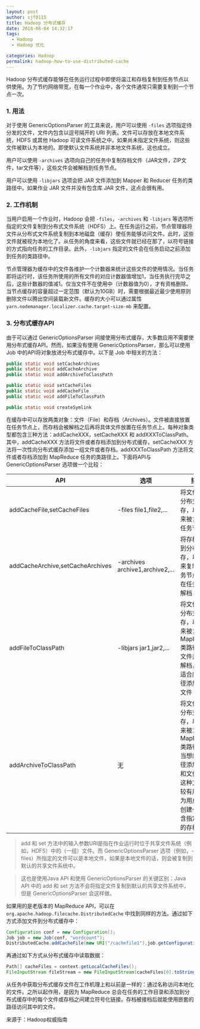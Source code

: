 ```yaml
---
layout: post
author: sjf0115
title: Hadoop 分布式缓存
date: 2018-08-04 14:32:17
tags:
  - Hadoop
  - Hadoop 优化

categories: Hadoop
permalink: hadoop-how-to-use-distributed-cache
---
```


Hadoop 分布式缓存能够在任务运行过程中即使将温江和存档复制到任务节点以供使用。为了节约网络带宽，在每一个作业中，各个文件通常只需要复制到一个节点一次。

### 1. 用法

对于使用 GenericOptionsParser 的工具来说，用户可以使用 `-files` 选项指定待分发的文件，文件内包含以逗号隔开的 URI 列表。文件可以存放在本地文件系统，HDFS 或其他 Hadoop 可读文件系统之中。如果尚未指定文件系统，则这些文件被默认为本地的。即使默认文件系统并非本地文件系统，这也成立。

用户可以使用 `-archives` 选项向自己的任务中复制存档文件（JAR文件，ZIP文件，tar文件等），这些文件会被解档到任务节点。

用户可以使用 `-libjars` 选项会把 JAR 文件添加到 Mapper 和 Reducer 任务的类路径中。如果作业 JAR 文件并没有包含库 JAR 文件，这点会很有用。

### 2. 工作机制

当用户启用一个作业时，Hadoop 会把 `-files`，`-archives` 和 `-libjars` 等选项所指定的文件复制到分布式文件系统（HDFS）上。在任务运行之前，节点管理器将文件从分布式文件系统复制到本地磁盘（缓存）使任务能够访问文件。此时，这些文件就被视为本地化了。从任务的角度来看，这些文件就已经在那了，以符号链接的方式指向任务的工作目录。此外，`-libjars` 指定的文件会在任务启动之前添加到任务的类路径中。

节点管理器为缓存中的文件各维护一个计数器来统计这些文件的使用情况。当任务即将运行时，该任务所使用的所有文件的对应计数器值增加1，当任务执行完毕之后，这些计数器的值减1。仅当文件不在使用中（计数器值为0），才有资格删除。当节点缓存的容量超过一定范围（默认为10GB）时，需要根据最近最少使用原则删除文件以腾出空间装载新文件。缓存的大小可以通过属性 `yarn.nodemanager.localizer.cache.target-size-mb` 来配置。

### 3. 分布式缓存API

由于可以通过 GenericOptionsParser 间接使用分布式缓存，大多数应用不需要使用分布式缓存API。然而，如果没有使用 GenericOptionsParser，那么可以使用 Job 中的API将对象放进分布式缓存中。以下是 Job 中相关的方法：
```java
public static void setCacheArchives
public static void addCacheArchive
public static void addArchiveToClassPath

public static void setCacheFiles
public static void addCacheFile
public static void addFileToClassPath

public static void createSymlink
```

在缓存中可以存放两类对象：文件（File）和存档（Archives）。文件被直接放置在任务节点上，而存档会被解档之后再将具体文件放置在任务节点上。每种对象类型都包含三种方法：addCacheXXX，setCacheXXX 和 addXXXToClassPath。其中，addCacheXXX 方法将文件或者存档添加到分布式缓存，setCacheXXX 方法将一次性向分布式缓存添加一组文件或者存档，addXXXToClassPath 方法将文件或者存档添加到 MapReduce 任务的类路径上。下面将API与 GenericOptionsParser 选项做一个比较：

API|选项|描述
---|---|---
addCacheFile,setCacheFiles|-files file1,file2,...|将文件添加分布式缓存，以备将来被复制到任务节点
addCacheArchive,setCacheArchives|-archives archive1,archive2,...|将存档添加到分布式缓存，以备将来复制到任务节点，并在任务节点解档
addFileToClassPath|-libjars jar1,jar2,...|将文件添加分布式缓存，以备将来被复制到 MapReduce 类路径中。文件并不会解档，因此适合向类路径添加JAR文件
addArchiveToClassPath|无|将文件添加分布式缓存，以备将来被复制到 MapReduce 类路径中。当想向类路径添加目录和文件时，这种方式比较有用，因为用户可以创建一个包含指定文件的存档。

> add 和 set 方法中的输入参数URI是指在作业运行时位于共享文件系统（例如，HDFS）中的（一组）文件。而 GenericOptionsParser 选项（例如，-files）所指定的文件可以是本地文件，如果是本地文件的话，则会被复制到默认的共享文件系统中。

> 这也是使用Java API 和使用 GenericOptionsParser 的关键区别：Java API 中的 add 和 set 方法不会将指定文件复制到默认的共享文件系统中，但是 GenericOptionsParser 会这样做。

如果用的是老版本的 MapReduce API，可以在 `org.apache.hadoop.filecache.DistributedCache` 中找到同样的方法。通过如下方式添加文件到分布式缓存中：
```java
Configuration conf = new Configuration();  
Job job = new Job(conf, "wordcount");
DistributedCache.addCacheFile(new URI("/cachefile1"),job.getConfiguration());
```
再通过如下方式从分布式缓存中读取数据：
```java
Path[] cacheFiles = context.getLocalCacheFiles();
FileInputStream fileStream = new FileInputStream(cacheFiles[0].toString());
```

从任务中获取分布式缓存文件在工作机理上和以前是一样的：通过名称访问本地化的文件。之所以起作用，是因为 MapReduce 总会在任务的工作目录和添加到分布式缓存中的每个文件或存档之间建立符号化链接。存档被接档后就能使用嵌套的路径访问其中的文件。

来源于：Hadoop权威指南
